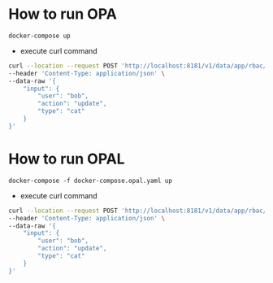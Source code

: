 # How to run OPA
```
docker-compose up
```

* execute curl command
```bash
curl --location --request POST 'http://localhost:8181/v1/data/app/rbac/allow' \
--header 'Content-Type: application/json' \
--data-raw '{
    "input": {
        "user": "bob",
        "action": "update",
        "type": "cat"
    }
}'
```

# How to run OPAL
```
docker-compose -f docker-compose.opal.yaml up
```

* execute curl command
```bash
curl --location --request POST 'http://localhost:8181/v1/data/app/rbac/allow' \
--header 'Content-Type: application/json' \
--data-raw '{
    "input": {
        "user": "bob",
        "action": "update",
        "type": "cat"
    }
}'
```